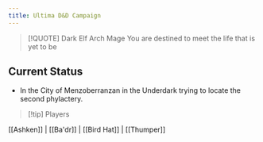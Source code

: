 ```yaml
---
title: Ultima D&D Campaign
---
```

> [!QUOTE] Dark Elf Arch Mage
> You are destined to meet the life that is yet to be

## Current Status

* In the City of Menzoberranzan in the Underdark trying to locate the second phylactery.

> [!tip] Players
 
 [[Ashken]]  |  [[Ba'dr]]  |  [[Bird Hat]]  |  [[Thumper]]









